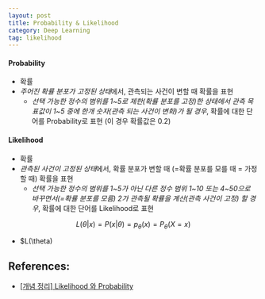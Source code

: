 ```yaml
---
layout: post
title: Probability & Likelihood
category: Deep Learning
tag: likelihood
---
```


#### Probability
- 확률
- *주어진 확률 분포가 고정된 상태*에서, 관측되는 사건이 변할 때 확률을 표현
    - *선택 가능한 정수의 범위를 1~5로 제한(확률 분포를 고정)한 상태에서 관측 목표값이 1~5 중에 한개 숫자(관측 되는 사건이 변화)가 될 경우*, 확률에 대한 단어를 Probability로 표현 (이 경우 확률값은 0.2)

#### Likelihood
- 확률
- *관측된 사건이 고정된 상태*에서, 확률 분포가 변할 때 (=확률 분포를 모를 때 = 가정할 때) 확률을 표현
    - *선택 가능한 정수의 범위를 1~5가 아닌 다른 정수 범위 1~10 또는 4~50으로 바꾸면서(=확률 분포를 모름) 2가 관측될 확률을 계산(관측 사건이 고정) 할 경우*, 확률에 대한 단어를 Likelihood로 표현


$$
L(\theta | x) = P(x | \theta) = p_{\theta}(x) = P_{\theta}(X = x)
$$

- $L(\theta)


## References:
- [[개념 정리] Likelihood 와 Probability](https://xoft.tistory.com/30)